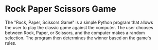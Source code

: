 # Rock Paper Scissors Game
 The "Rock, Paper, Scissors Game" is a simple Python program that allows the user to play the classic game against the computer. The user chooses between Rock, Paper, or Scissors, and the computer makes a random selection. The program then determines the winner based on the game's rules.
